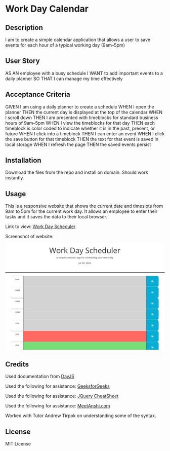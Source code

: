 # Work Day Calendar

## Description

I am to create a simple calendar application that allows a user to save events for each hour of a typical working day (9am&ndash;5pm)

## User Story

AS AN employee with a busy schedule
I WANT to add important events to a daily planner
SO THAT I can manage my time effectively

## Acceptance Criteria

GIVEN I am using a daily planner to create a schedule
WHEN I open the planner
THEN the current day is displayed at the top of the calendar
WHEN I scroll down
THEN I am presented with timeblocks for standard business hours of 9am&ndash;5pm
WHEN I view the timeblocks for that day
THEN each timeblock is color coded to indicate whether it is in the past, present, or future
WHEN I click into a timeblock
THEN I can enter an event
WHEN I click the save button for that timeblock
THEN the text for that event is saved in local storage
WHEN I refresh the page
THEN the saved events persist

## Installation

Download the files from the repo and install on domain. Should work instantly.

## Usage

This is a responsive website that shows the current date and timeslots from 9am to 5pm for the current work day. It allows an employee to enter their tasks and it saves the data to their local browser.

Link to view: [Work Day Scheduler](https://pgold762.github.io/WorkDayCalendar/)

Screenshot of website: 

![Work Day Scheduler](workdayscheduler.png "Work Day Scheduler")

## Credits

Used documentation from [DayJS](https://day.js.org/en/)

Used the following for assistance: [GeeksforGeeks](https://www.geeksforgeeks.org/jquery-cheat-sheet-a-basic-guide-to-jquery/)

Used the following for assistance: [JQuery CheatSheet](https://htmlcheatsheet.com/jquery/)

Used the following for assistance: [MeetAnshi.com](https://meetanshi.com/blog/reload-current-page-without-losing-any-form-data-in-javascript/#:~:text=To%20store%20the%20form%20data,a%20new%20session%20is%20initiated.)

Worked with Tutor Andrew Tirpok on understanding some of the syntax.

## License

MIT License
